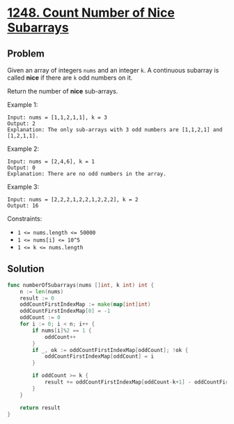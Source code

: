 # [1248. Count Number of Nice Subarrays](https://leetcode.com/problems/count-number-of-nice-subarrays/)

## Problem

Given an array of integers `nums` and an integer `k`. A continuous subarray is called **nice** if there are `k` odd numbers on it.

Return the number of **nice** sub-arrays.

 

Example 1:

```
Input: nums = [1,1,2,1,1], k = 3
Output: 2
Explanation: The only sub-arrays with 3 odd numbers are [1,1,2,1] and [1,2,1,1].
```

Example 2:

```
Input: nums = [2,4,6], k = 1
Output: 0
Explanation: There are no odd numbers in the array.
```

Example 3:

```
Input: nums = [2,2,2,1,2,2,1,2,2,2], k = 2
Output: 16
``` 

Constraints:

- `1 <= nums.length <= 50000`
- `1 <= nums[i] <= 10^5`
- `1 <= k <= nums.length`

## Solution

```go
func numberOfSubarrays(nums []int, k int) int {
	n := len(nums)
	result := 0
	oddCountFirstIndexMap := make(map[int]int)
	oddCountFirstIndexMap[0] = -1
	oddCount := 0
	for i := 0; i < n; i++ {
		if nums[i]%2 == 1 {
			oddCount++
		}
		if _, ok := oddCountFirstIndexMap[oddCount]; !ok {
			oddCountFirstIndexMap[oddCount] = i
		}

		if oddCount >= k {
			result += oddCountFirstIndexMap[oddCount-k+1] - oddCountFirstIndexMap[oddCount-k]
		}
	}

	return result
}
```